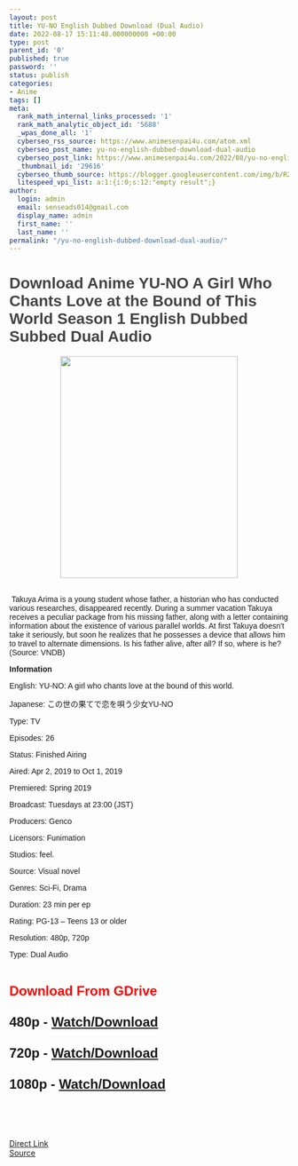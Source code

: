 ```yaml
---
layout: post
title: YU-NO English Dubbed Download (Dual Audio)
date: 2022-08-17 15:11:48.000000000 +00:00
type: post
parent_id: '0'
published: true
password: ''
status: publish
categories:
- Anime
tags: []
meta:
  rank_math_internal_links_processed: '1'
  rank_math_analytic_object_id: '5688'
  _wpas_done_all: '1'
  cyberseo_rss_source: https://www.animesenpai4u.com/atom.xml
  cyberseo_post_name: yu-no-english-dubbed-download-dual-audio
  cyberseo_post_link: https://www.animesenpai4u.com/2022/08/yu-no-english-dubbed-download-dual-audio.html
  _thumbnail_id: '29616'
  cyberseo_thumb_source: https://blogger.googleusercontent.com/img/b/R29vZ2xl/AVvXsEhMRS1AG46gcExswxKRHKFuGDG5Cml6K6dH08o1ouma_winpfDIYq39FG1wcKmwb27yrtkUrG3Tqh8ULisZkwO0wsR8BZUowAdXg3Czc9l4879dkwlxI2-QW4ORtoLsI6QNcBwQBme-V6vNw4hel0xvSE4G2CcAoMw1wBV2melGx-QLySHPGNK-v94Y/w320-h400/ninjanime_-20220817-0001.jpg
  litespeed_vpi_list: a:1:{i:0;s:12:"empty result";}
author:
  login: admin
  email: senseads014@gmail.com
  display_name: admin
  first_name: ''
  last_name: ''
permalink: "/yu-no-english-dubbed-download-dual-audio/"
---
```

<p style="text-align: left;">
<h1 style="clear: both; text-align: left;"><span style="color: #444444; font-family: arial;">Download Anime YU-NO A Girl Who Chants Love at the Bound of This World Season 1 English Dubbed Subbed Dual Audio&nbsp;</span></h1>
<div class="separator" style="clear: both; text-align: center;"><a href="https://blogger.googleusercontent.com/img/b/R29vZ2xl/AVvXsEhMRS1AG46gcExswxKRHKFuGDG5Cml6K6dH08o1ouma_winpfDIYq39FG1wcKmwb27yrtkUrG3Tqh8ULisZkwO0wsR8BZUowAdXg3Czc9l4879dkwlxI2-QW4ORtoLsI6QNcBwQBme-V6vNw4hel0xvSE4G2CcAoMw1wBV2melGx-QLySHPGNK-v94Y/s813/ninjanime_-20220817-0001.jpg" style="margin-left: 1em; margin-right: 1em;"><span style="font-family: arial;"><img border="0" data-original-height="813" data-original-width="650" height="400" src="{{ site.baseurl }}/assets/2022/08/ninjanime_-20220817-0001.jpg" width="320" /></span></a></div>
<p><span style="font-family: arial;"><br />&nbsp;Takuya Arima is a young student whose father, a historian who has conducted various researches, disappeared recently. During a summer vacation Takuya receives a peculiar package from his missing father, along with a letter containing information about the existence of various parallel worlds. At first Takuya doesn't take it seriously, but soon he realizes that he possesses a device that allows him to travel to alternate dimensions. Is his father alive, after all? If so, where is he? (Source: VNDB)</span>
<p style="text-align: left;"></p>
<p style="text-align: left;"><span style="font-family: arial;"><b>Information</b></span></p>
<p style="text-align: left;"><span style="font-family: arial;">English: YU-NO: A girl who chants love at the bound of this world.</span></p>
<p style="text-align: left;"><span style="font-family: arial;">Japanese: この世の果てで恋を唄う少女YU-NO</span></p>
<p style="text-align: left;"><span style="font-family: arial;">Type: TV</span></p>
<p style="text-align: left;"><span style="font-family: arial;">Episodes: 26</span></p>
<p style="text-align: left;"><span style="font-family: arial;">Status: Finished Airing</span></p>
<p style="text-align: left;"><span style="font-family: arial;">Aired: Apr 2, 2019 to Oct 1, 2019</span></p>
<p style="text-align: left;"><span style="font-family: arial;">Premiered: Spring 2019</span></p>
<p style="text-align: left;"><span style="font-family: arial;">Broadcast: Tuesdays at 23:00 (JST)</span></p>
<p style="text-align: left;"><span style="font-family: arial;">Producers: Genco</span></p>
<p style="text-align: left;"><span style="font-family: arial;">Licensors: Funimation</span></p>
<p style="text-align: left;"><span style="font-family: arial;">Studios: feel.</span></p>
<p style="text-align: left;"><span style="font-family: arial;">Source: Visual novel</span></p>
<p style="text-align: left;"><span style="font-family: arial;">Genres: Sci-Fi, Drama</span></p>
<p style="text-align: left;"><span style="font-family: arial;">Duration: 23 min per ep</span></p>
<p style="text-align: left;"><span style="font-family: arial;">Rating: PG-13 – Teens 13 or older</span></p>
<p style="text-align: left;"><span style="font-family: arial;">Resolution: 480p, 720p</span></p>
<p style="text-align: left;"><span style="font-family: arial;">Type: Dual Audio</span></p>
<p style="text-align: left;"><span style="font-family: arial;"><br /></span></p>
<div style="text-align: left;"><span style="color: red; font-family: arial; font-size: x-large;"><b>Download From GDrive</b></span></div>
<div style="text-align: left;"><span style="font-size: x-large;"><span style="font-family: arial;"><b><br /></b></span><span style="font-family: arial;"><b>480p - <a href="https://drive.google.com/drive/folders/1EckPmJ4jkKlTZ8gaU9XOKU4qq8pCA1VX" target="_blank" rel="noopener">Watch/Download</a></b></span></span></div>
<div style="text-align: left;"><span style="font-size: x-large;"><span style="font-family: arial;"><b><br /></b></span><span style="font-family: arial;"><b>720p - <a href="https://drive.google.com/drive/folders/1EckPmJ4jkKlTZ8gaU9XOKU4qq8pCA1VX" target="_blank" rel="noopener">Watch/Download</a></b></span></span></div>
<div style="text-align: left;"><span style="font-size: x-large;"><span style="font-family: arial;"><b><br /></b></span><span style="font-family: arial;"><b>1080p - <a href="https://drive.google.com/drive/folders/1EckPmJ4jkKlTZ8gaU9XOKU4qq8pCA1VX" target="_blank" rel="noopener">Watch/Download</a></b></span></span></div>
<div style="text-align: left;"><span style="font-size: x-large;"><span style="font-family: arial;"><br /></span></span></div>
<div style="text-align: left;"><span style="font-size: x-large;"><span style="font-family: arial;"><br /></span></span></div>
<div style="text-align: left;"><span style="font-size: x-large;"><span style="font-family: arial;"><br /></span></span></div>
<link rel="stylesheet" href="https://cdnjs.cloudflare.com/ajax/libs/font-awesome/4.7.0/css/font-awesome.min.css" />
<div class="divbtn"> <a href="https://handymansurrender.com/fihup8buzv?key=94550f7ce39444073321dde3b8782f97" class="btn"><i class="fa fa-download"></i> Direct Link</a> <br /><a href="https://www.animesenpai4u.com/2022/08/yu-no-english-dubbed-download-dual-audio.html">Source</a> </div>
